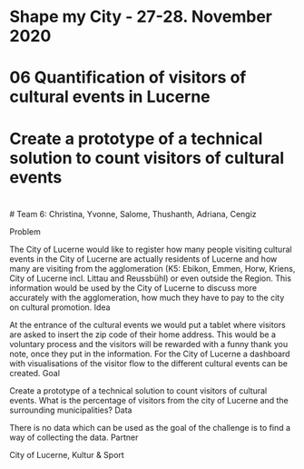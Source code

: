 # Shape my City - 27-28. November 2020
#
# 06 Quantification of visitors of cultural events in Lucerne
# Create a prototype of a technical solution to count visitors of cultural events
#
# Team 6: Christina, Yvonne, Salome, Thushanth, Adriana, Cengiz 


Problem

The City of Lucerne would like to register how many people visiting cultural events in the City of Lucerne are actually residents of Lucerne and how many are visiting from the agglomeration (K5: Ebikon, Emmen, Horw, Kriens, City of Lucerne incl. Littau and Reussbühl) or even outside the Region. This information would be used by the City of Lucerne to discuss more accurately with the agglomeration, how much they have to pay to the city on cultural promotion.
Idea

At the entrance of the cultural events we would put a tablet where visitors are asked to insert the zip code of their home address. This would be a voluntary process and the visitors will be rewarded with a funny thank you note, once they put in the information. For the City of Lucerne a dashboard with visualisations of the visitor flow to the different cultural events can be created.
Goal

Create a prototype of a technical solution to count visitors of cultural events. What is the percentage of visitors from the city of Lucerne and the surrounding municipalities?
Data

There is no data which can be used as the goal of the challenge is to find a way of collecting the data.
Partner

City of Lucerne, Kultur & Sport

